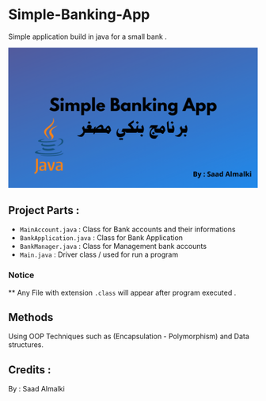 # Simple-Banking-App
Simple application build in java for a small bank .

![App](logo.png)

## Project Parts :
- `MainAccount.java` : Class for Bank accounts and their informations
- `BankApplication.java` : Class for Bank Application
- `BankManager.java` : Class for Management bank accounts
- `Main.java` : Driver class / used for run a program

### Notice
** Any File with extension `.class` will appear after program executed .

## Methods
Using OOP Techniques such as (Encapsulation - Polymorphism) and Data structures.

## Credits :
By : Saad Almalki
